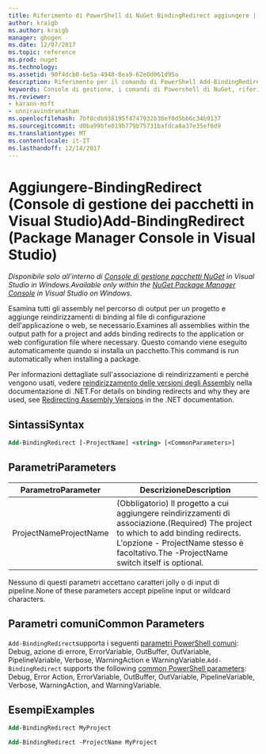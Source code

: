 ```yaml
---
title: Riferimento di PowerShell di NuGet BindingRedirect aggiungere | Documenti Microsoft
author: kraigb
ms.author: kraigb
manager: ghogen
ms.date: 12/07/2017
ms.topic: reference
ms.prod: nuget
ms.technology: 
ms.assetid: 90f4dcb0-6e5a-4948-8ea9-62e0d061d95a
description: Riferimento per il comando di PowerShell Add-BindingRedirect nella Console di gestione pacchetti NuGet in Visual Studio.
keywords: Console di gestione, i comandi di Powershell di NuGet, riferimento di Powershell di NuGet, Aggiungi BindingRedirect del pacchetto NuGet
ms.reviewer:
- karann-msft
- unniravindranathan
ms.openlocfilehash: 7bf8cdb938195f4747932b38ef0d5bb6c34b9137
ms.sourcegitcommit: d0ba99bfe019b779b75731bafdca8a37e35ef0d9
ms.translationtype: MT
ms.contentlocale: it-IT
ms.lasthandoff: 12/14/2017
---
```

# <a name="add-bindingredirect-package-manager-console-in-visual-studio"></a><span data-ttu-id="77b6e-104">Aggiungere-BindingRedirect (Console di gestione dei pacchetti in Visual Studio)</span><span class="sxs-lookup"><span data-stu-id="77b6e-104">Add-BindingRedirect (Package Manager Console in Visual Studio)</span></span>

<span data-ttu-id="77b6e-105">*Disponibile solo all'interno di [Console di gestione pacchetti NuGet](Package-Manager-Console.md) in Visual Studio in Windows.*</span><span class="sxs-lookup"><span data-stu-id="77b6e-105">*Available only within the [NuGet Package Manager Console](Package-Manager-Console.md) in Visual Studio on Windows.*</span></span>

<span data-ttu-id="77b6e-106">Esamina tutti gli assembly nel percorso di output per un progetto e aggiunge reindirizzamenti di binding al file di configurazione dell'applicazione o web, se necessario.</span><span class="sxs-lookup"><span data-stu-id="77b6e-106">Examines all assemblies within the output path for a project and adds binding redirects to the application or web configuration file where necessary.</span></span> <span data-ttu-id="77b6e-107">Questo comando viene eseguito automaticamente quando si installa un pacchetto.</span><span class="sxs-lookup"><span data-stu-id="77b6e-107">This command is run automatically when installing a package.</span></span>

<span data-ttu-id="77b6e-108">Per informazioni dettagliate sull'associazione di reindirizzamenti e perché vengono usati, vedere [reindirizzamento delle versioni degli Assembly](https://docs.microsoft.com/dotnet/framework/configure-apps/redirect-assembly-versions) nella documentazione di .NET.</span><span class="sxs-lookup"><span data-stu-id="77b6e-108">For details on binding redirects and why they are used, see [Redirecting Assembly Versions](https://docs.microsoft.com/dotnet/framework/configure-apps/redirect-assembly-versions) in the .NET documentation.</span></span>

## <a name="syntax"></a><span data-ttu-id="77b6e-109">Sintassi</span><span class="sxs-lookup"><span data-stu-id="77b6e-109">Syntax</span></span>

```ps
Add-BindingRedirect [-ProjectName] <string> [<CommonParameters>]
```

## <a name="parameters"></a><span data-ttu-id="77b6e-110">Parametri</span><span class="sxs-lookup"><span data-stu-id="77b6e-110">Parameters</span></span>

| <span data-ttu-id="77b6e-111">Parametro</span><span class="sxs-lookup"><span data-stu-id="77b6e-111">Parameter</span></span> | <span data-ttu-id="77b6e-112">Descrizione</span><span class="sxs-lookup"><span data-stu-id="77b6e-112">Description</span></span> |
| --- | --- |
| <span data-ttu-id="77b6e-113">ProjectName</span><span class="sxs-lookup"><span data-stu-id="77b6e-113">ProjectName</span></span> | <span data-ttu-id="77b6e-114">(Obbligatorio) Il progetto a cui aggiungere reindirizzamenti di associazione.</span><span class="sxs-lookup"><span data-stu-id="77b6e-114">(Required) The project to which to add binding redirects.</span></span> <span data-ttu-id="77b6e-115">L'opzione - ProjectName stesso è facoltativo.</span><span class="sxs-lookup"><span data-stu-id="77b6e-115">The -ProjectName switch itself is optional.</span></span> |

<span data-ttu-id="77b6e-116">Nessuno di questi parametri accettano caratteri jolly o di input di pipeline.</span><span class="sxs-lookup"><span data-stu-id="77b6e-116">None of these parameters accept pipeline input or wildcard characters.</span></span>

## <a name="common-parameters"></a><span data-ttu-id="77b6e-117">Parametri comuni</span><span class="sxs-lookup"><span data-stu-id="77b6e-117">Common Parameters</span></span>

<span data-ttu-id="77b6e-118">`Add-BindingRedirect`supporta i seguenti [parametri PowerShell comuni](http://go.microsoft.com/fwlink/?LinkID=113216): Debug, azione di errore, ErrorVariable, OutBuffer, OutVariable, PipelineVariable, Verbose, WarningAction e WarningVariable.</span><span class="sxs-lookup"><span data-stu-id="77b6e-118">`Add-BindingRedirect` supports the following [common PowerShell parameters](http://go.microsoft.com/fwlink/?LinkID=113216): Debug, Error Action, ErrorVariable, OutBuffer, OutVariable, PipelineVariable, Verbose, WarningAction, and WarningVariable.</span></span>

## <a name="examples"></a><span data-ttu-id="77b6e-119">Esempi</span><span class="sxs-lookup"><span data-stu-id="77b6e-119">Examples</span></span>

```ps
Add-BindingRedirect MyProject

Add-BindingRedirect -ProjectName MyProject
```